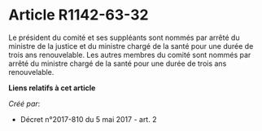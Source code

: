 # Article R1142-63-32

Le président du comité et ses suppléants sont nommés par arrêté du ministre de la justice et du ministre chargé de la santé
pour une durée de trois ans renouvelable. Les autres membres du comité sont nommés par arrêté du ministre chargé de la santé
pour une durée de trois ans renouvelable.

**Liens relatifs à cet article**

_Créé par_:

  - Décret n°2017-810 du 5 mai 2017 - art. 2
